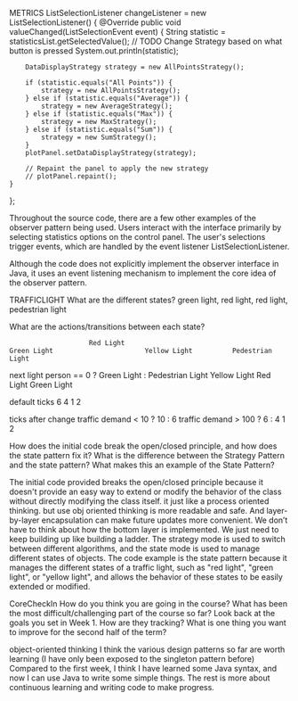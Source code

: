 METRICS
ListSelectionListener changeListener = new ListSelectionListener() {
    @Override
    public void valueChanged(ListSelectionEvent event) {
        String statistic = statisticsList.getSelectedValue();
        // TODO Change Strategy based on what button is pressed
        System.out.println(statistic);

        DataDisplayStrategy strategy = new AllPointsStrategy();

        if (statistic.equals("All Points")) {
            strategy = new AllPointsStrategy();
        } else if (statistic.equals("Average")) {
            strategy = new AverageStrategy();
        } else if (statistic.equals("Max")) {
            strategy = new MaxStrategy();
        } else if (statistic.equals("Sum")) {
            strategy = new SumStrategy();
        }
        plotPanel.setDataDisplayStrategy(strategy);
    
        // Repaint the panel to apply the new strategy
        // plotPanel.repaint();
    }
};

Throughout the source code, there are a few other examples of the observer pattern being used.
Users interact with the interface primarily by selecting statistics options on the control panel. The user's selections trigger events, which are handled by the event listener ListSelectionListener.

Although the code does not explicitly implement the observer interface in Java, it uses an event listening mechanism to implement the core idea of the observer pattern.

TRAFFICLIGHT
What are the different states?
green light, red light, red light, pedestrian light

What are the actions/transitions between each state?

                        Red Light                                       Green Light                       Yellow Light          Pedestrian Light  

next light              person == 0 ? Green Light : Pedestrian Light    Yellow Light                      Red Light             Green Light

default ticks           6                                               4                                 1                     2

ticks after change      traffic demand < 10 ? 10 : 6                    traffic demand > 100 ? 6 : 4      1                     2



How does the initial code break the open/closed principle, and how does the state pattern fix it?
What is the difference between the Strategy Pattern and the state pattern? What makes this an example of the State Pattern?

The initial code provided breaks the open/closed principle because it doesn't provide an easy 
way to extend or modify the behavior of the  class without directly modifying the class itself.
it just like a process oriented thinking. but use obj oriented thinking is more readable and safe.
And layer-by-layer encapsulation can make future updates more convenient. 
We don’t have to think about how the bottom layer is implemented. We just need to keep building up like building a ladder.
The strategy mode is used to switch between different algorithms, and the state mode is used to manage different states of objects. 
The code example is the state pattern because it manages the different states of a traffic light, such as "red light", "green light", or "yellow light", and allows the behavior of these states to be easily extended or modified.

CoreCheckIn
How do you think you are going in the course?
What has been the most difficult/challenging part of the course so far?
Look back at the goals you set in Week 1. How are they tracking?
What is one thing you want to improve for the second half of the term?

object-oriented thinking
I think the various design patterns so far are worth learning (I have only been exposed to the singleton pattern before)
Compared to the first week, I think I have learned some Java syntax, and now I can use Java to write some simple things.
The rest is more about continuous learning and writing code to make progress.